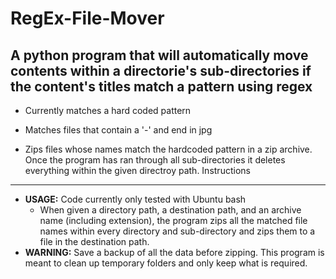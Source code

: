 # RegEx-File-Mover
A python program that will automatically move contents within a directorie's sub-directories if the content's titles match a pattern using regex
---

* Currently matches a hard coded pattern

* Matches files that contain a '-' and end in jpg

* Zips files whose names match the hardcoded pattern in a zip archive. Once the program has ran through all sub-directories it deletes everything within the given directroy path. 
Instructions
---
* **USAGE:** Code currently only tested with Ubuntu bash
  * When given a directory path, a destination path, and an archive name (including extension), the program zips all the matched file names                   within every directory and sub-directory and zips them to a file in the destination path. 
* **WARNING:** Save a backup of all the data before zipping. This program is meant to clean up temporary folders and only keep what is required. 

